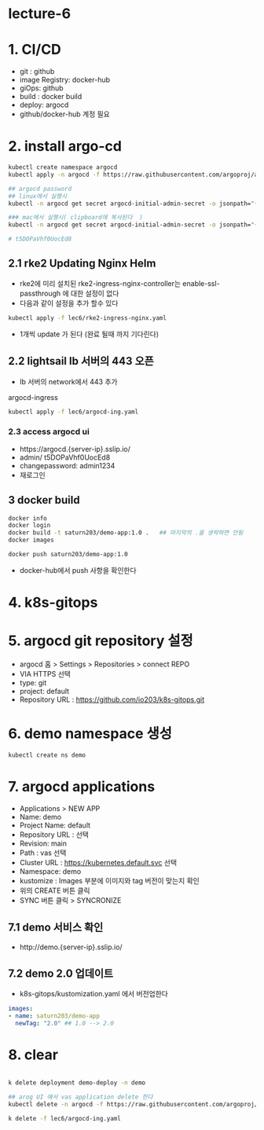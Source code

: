 # lecture-6



# 1. CI/CD 
- git : github
- image Registry: docker-hub
- giOps: github
- build :  docker build
- deploy: argocd
- github/docker-hub 계정 필요 

# 2. install argo-cd 
```bash
kubectl create namespace argocd
kubectl apply -n argocd -f https://raw.githubusercontent.com/argoproj/argo-cd/stable/manifests/install.yaml

## argocd password
## linux에서 실행시 
kubectl -n argocd get secret argocd-initial-admin-secret -o jsonpath="{.data.password}" | base64 -d  | tr -d "\n"

### mac에서 실행시( clipboard에 복사된다  )
kubectl -n argocd get secret argocd-initial-admin-secret -o jsonpath="{.data.password}" | base64 -d  | pbcopy

# t5DOPaVhf0UocEd8

```
## 2.1 rke2 Updating Nginx Helm
- rke2에 미리 설치된 rke2-ingress-nginx-controller는 enable-ssl-passthrough 에 대한 설정이 없다 
- 다음과 같이 설정을 추가 할수 있다 
```bash
kubectl apply -f lec6/rke2-ingress-nginx.yaml

```
- 1개씩 update 가 된다 (완료 될때 까지 기다린다)

## 2.2 lightsail lb 서버의 443 오픈 
- lb 서버의 network에서 443 추가 
  
argocd-ingress
```sh
kubectl apply -f lec6/argocd-ing.yaml
```
### 2.3 access argocd ui
- https://argocd.{server-ip}.sslip.io/
- admin/ t5DOPaVhf0UocEd8
- changepassword: admin1234
- 재로그인 


## 3 docker build

```sh
docker info
docker login
docker build -t saturn203/demo-app:1.0 .   ## 마지막의 .을 생략하면 안됨
docker images

docker push saturn203/demo-app:1.0

```
- docker-hub에서 push 사항을  확인한다 

# 4. k8s-gitops 


# 5.  argocd git repository 설정 
- argocd 홈  >  Settings > Repositories > connect REPO
- VIA HTTPS 선택 
- type: git
- project: default
- Repository URL : https://github.com/io203/k8s-gitops.git


# 6. demo namespace 생성 
```sh
kubectl create ns demo 
```

# 7.  argocd applications
- Applications > NEW APP
- Name: demo
- Project Name: default
- Repository URL :  선택 
- Revision: main
- Path :  vas 선택 
- Cluster URL :  https://kubernetes.default.svc 선택 
- Namespace:  demo
- kustomize : Images 부분에 이미지와 tag 버전이 맞는지 확인 
- 위의 CREATE 버튼 클릭
- SYNC 버튼 클릭 >  SYNCRONIZE

## 7.1 demo 서비스 확인 
- http://demo.{server-ip}.sslip.io/

## 7.2 demo 2.0 업데이트 
- k8s-gitops/kustomization.yaml 에서 버전업한다 
```yaml
images:
- name: saturn203/demo-app
  newTag: "2.0" ## 1.0 --> 2.0
```

# 8. clear
```sh

k delete deployment demo-deploy -n demo

## arog UI 에서 vas application delete 한다  
kubectl delete -n argocd -f https://raw.githubusercontent.com/argoproj/argo-cd/stable/manifests/install.yaml

k delete -f lec6/argocd-ing.yaml


```

